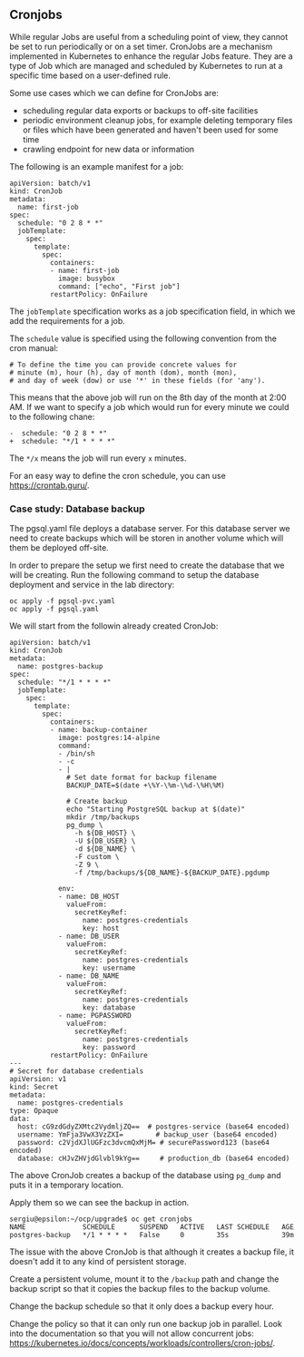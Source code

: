## Cronjobs

While regular Jobs are useful from a scheduling point of view, they cannot be set to run periodically or on a set timer.
CronJobs are a mechanism implemented in Kubernetes to enhance the regular Jobs feature.
They are a type of Job which are managed and scheduled by Kubernetes to run at a specific time based on a user-defined rule.

Some use cases which we can define for CronJobs are:
* scheduling regular data exports or backups to off-site facilities
* periodic environment cleanup jobs, for example deleting temporary files or files which have been generated and haven't been used for some time
* crawling endpoint for new data or information

The following is an example manifest for a job:
```
apiVersion: batch/v1
kind: CronJob
metadata:
  name: first-job
spec:
  schedule: "0 2 8 * *"
  jobTemplate:
    spec:
      template:
        spec:
          containers:
          - name: first-job
            image: busybox
            command: ["echo", "First job"]
          restartPolicy: OnFailure
```

The `jobTemplate` specification works as a job specification field, in which we add the requirements for a job.

The `schedule` value is specified using the following convention from the cron manual:
```
# To define the time you can provide concrete values for
# minute (m), hour (h), day of month (dom), month (mon),
# and day of week (dow) or use '*' in these fields (for 'any').
```

This means that the above job will run on the 8th day of the month at 2:00 AM.
If we want to specify a job which would run for every minute we could to the following chane:
```
-  schedule: "0 2 8 * *"
+  schedule: "*/1 * * * *"
```

The `*/x` means the job will run every `x` minutes.

For an easy way to define the cron schedule, you can use https://crontab.guru/.

### Case study: Database backup

The pgsql.yaml file deploys a database server.
For this database server we need to create backups which will be storen in another volume which will them be deployed off-site.

In order to prepare the setup we first need to create the database that we will be creating.
Run the following command to setup the database deployment and service in the lab directory:

```
oc apply -f pgsql-pvc.yaml
oc apply -f pgsql.yaml
```

We will start from the followin already created CronJob:
```
apiVersion: batch/v1
kind: CronJob
metadata:
  name: postgres-backup
spec:
  schedule: "*/1 * * * *"
  jobTemplate:
    spec:
      template:
        spec:
          containers:
          - name: backup-container
            image: postgres:14-alpine
            command:
            - /bin/sh
            - -c
            - |
              # Set date format for backup filename
              BACKUP_DATE=$(date +\%Y-\%m-\%d-\%H\%M)

              # Create backup
              echo "Starting PostgreSQL backup at $(date)"
              mkdir /tmp/backups
              pg_dump \
                -h ${DB_HOST} \
                -U ${DB_USER} \
                -d ${DB_NAME} \
                -F custom \
                -Z 9 \
                -f /tmp/backups/${DB_NAME}-${BACKUP_DATE}.pgdump

            env:
            - name: DB_HOST
              valueFrom:
                secretKeyRef:
                  name: postgres-credentials
                  key: host
            - name: DB_USER
              valueFrom:
                secretKeyRef:
                  name: postgres-credentials
                  key: username
            - name: DB_NAME
              valueFrom:
                secretKeyRef:
                  name: postgres-credentials
                  key: database
            - name: PGPASSWORD
              valueFrom:
                secretKeyRef:
                  name: postgres-credentials
                  key: password
          restartPolicy: OnFailure
---
# Secret for database credentials
apiVersion: v1
kind: Secret
metadata:
  name: postgres-credentials
type: Opaque
data:
  host: cG9zdGdyZXMtc2VydmljZQ==  # postgres-service (base64 encoded)
  username: YmFja3VwX3VzZXI=        # backup_user (base64 encoded)
  password: c2VjdXJlUGFzc3dvcmQxMjM= # securePassword123 (base64 encoded)
  database: cHJvZHVjdGlvbl9kYg==     # production_db (base64 encoded)
```

The above CronJob creates a backup of the database using `pg_dump` and puts it in a temporary location.

Apply them so we can see the backup in action.

```
sergiu@epsilon:~/ocp/upgrade$ oc get cronjobs
NAME              SCHEDULE      SUSPEND   ACTIVE   LAST SCHEDULE   AGE
postgres-backup   */1 * * * *   False     0        35s             39m
```

The issue with the above CronJob is that although it creates a backup file, it doesn't add it to any kind of persistent storage.

Create a persistent volume, mount it to the `/backup` path and change the backup script so that it copies the backup files to the backup volume.

Change the backup schedule so that it only does a backup every hour.

Change the policy so that it can only run one backup job in parallel. Look into the documentation so that you will not allow concurrent jobs: https://kubernetes.io/docs/concepts/workloads/controllers/cron-jobs/.
